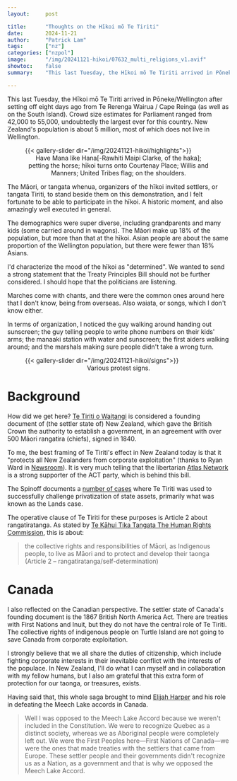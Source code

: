 ```yaml
---
layout:     post

title:      "Thoughts on the Hīkoi mō Te Tiriti"
date:       2024-11-21
author:     "Patrick Lam"
tags:       ["nz"]
categories: ["nzpol"]
image:      "/img/20241121-hikoi/07632_multi_religions_v1.avif"
showtoc:    false
summary:    "This last Tuesday, the Hīkoi mō Te Tiriti arrived in Pōneke/Wellington after setting off eight days ago from Te Rerenga Wairua / Cape Reinga (as well as on the South Island). Crowd size estimates for Parliament ranged from 42,000 to 55,000, undoubtedly the largest ever for this country. I'd characterize the mood of the hīkoi as 'determined'. We wanted to send a strong statement that the Treaty Principles Bill should not be further considered. I should hope that the politicians are listening."

---
```


<style>
.post-heading h1  { color: yellow; text-shadow: 2px 2px 2px grey; }
.meta { color: yellow; }
</style>

This last Tuesday, the Hīkoi mō Te Tiriti arrived in Pōneke/Wellington after
setting off eight days ago from Te Rerenga Wairua / Cape Reinga (as
well as on the South Island). Crowd size estimates for Parliament
ranged from 42,000 to 55,000, undoubtedly the largest
ever for this country. New Zealand's population is about 5 million,
most of which does not live in Wellington.

<figure>
{{< gallery-slider dir="/img/20241121-hikoi/highlights">}}
<figcaption style="text-align:center">Have Mana like Hana[-Rawhiti Maipi Clarke, of the haka]; petting the horse; hīkoi turns onto Courtenay Place; Willis and Manners; United Tribes flag; on the shoulders.</figcaption>
</figure>


The Māori, or tangata whenua, organizers of the hīkoi invited
settlers, or tangata Tiriti, to stand beside them on this
demonstration, and I felt fortunate to be able to participate in the
hīkoi. A historic moment, and also amazingly well executed in general.

The demographics were super diverse, including grandparents and many kids
(some carried around in wagons). The Māori make up 18% of the population, but
more than that at the hīkoi. Asian people are about the same proportion of the
Wellington population, but there were fewer than 18% Asians.

I'd characterize the mood of the hīkoi as "determined". We wanted to
send a strong statement that the Treaty Principles Bill should not be
further considered. I should hope that the politicians are listening.

Marches come with chants, and there were the common ones around here that
I don't know, being from overseas. Also waiata, or songs, which I don't know either.

In terms of organization, I noticed the guy walking around handing out
sunscreen; the guy telling people to write phone numbers on their
kids' arms; the manaaki station with water and sunscreen; the first
aiders walking around; and the marshals making sure people didn't take
a wrong turn.

<figure>
{{< gallery-slider dir="/img/20241121-hikoi/signs">}}
<figcaption style="text-align:center">Various protest signs.</figcaption>
</figure>

# Background

How did we get here? [Te Tiriti o
Waitangi](https://nzhistory.govt.nz/politics/treaty/the-treaty-in-brief)
is considered a founding document of (the settler state of) New
Zealand, which gave the British Crown the authority to establish a
government, in an agreement with over 500 Māori rangatira (chiefs),
signed in 1840.

To me, the best framing of Te Tiriti's effect in New Zealand today is
that it "protects all New Zealanders from corporate exploitation"
(thanks to Ryan Ward in
[Newsroom](https://newsroom.co.nz/2024/11/20/lets-not-play-into-seymours-hands-by-talk-of-racist-treaty-bill/)). It
is very much telling that the libertarian [Atlas
Network](https://en.wikipedia.org/wiki/Atlas_Network) is a strong
supporter of the ACT party, which is behind this bill.

The Spinoff documents a [number of
cases](https://thespinoff.co.nz/politics/30-09-2024/the-real-reason-behind-acts-push-to-redefine-the-treaty-principles)
where Te Tiriti was used to successfully challenge privatization of
state assets, primarily what was known as the Lands case.

The operative clause of Te Tiriti for these purposes is Article 2
about rangatiratanga. As stated by [Te Kāhui Tika Tangata The Human
Rights Commission](https://tikatangata.org.nz/human-rights-in-aotearoa/human-rights-and-te-tiriti-o-waitangi), this is about:

> the collective rights and responsibilities of Māori, as Indigenous people, to live as Māori and to protect and develop their taonga (Article 2 – rangatiratanga/self-determination)

# Canada

I also reflected on the Canadian perspective. The settler state of
Canada's founding document is the 1867 British North America
Act. There are treaties with First Nations and Inuit, but they do not
have the central role of Te Tiriti.  The collective rights of
indigenous people on Turtle Island are not going to save Canada from
corporate exploitation.

I strongly believe that we all share the duties of citizenship, which
include fighting corporate interests in their inevitable conflict with
the interests of the populace. In New Zealand, I'll do what I can
myself and in collaboration with my fellow humans, but I also am
grateful that this extra form of protection for our taonga, or
treasures, exists.

Having said that, this whole saga brought to mind [Elijah Harper](https://en.wikipedia.org/wiki/Elijah_Harper) and his role in defeating the Meech Lake accords in Canada.

> Well I was opposed to the Meech Lake Accord because we weren't included in the Constitution. We were to recognize Quebec as a distinct society, whereas we as Aboriginal people were completely left out. We were the First Peoples here&mdash;First Nations of Canada&mdash;we were the ones that made treaties with the settlers that came from Europe. These settler people and their governments didn't recognize us as a Nation, as a government and that is why we opposed the Meech Lake Accord.

